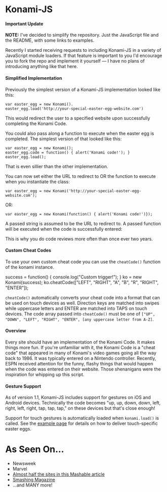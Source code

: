 Konami-JS
=========

#### Important Update

**NOTE:** I've decided to simplify the repository. Just the JavaScript file and the README, with some links to examples. 

Recently I started receiving requests to including Konami-JS in a variety of JavaScript module loaders. If that feature is important to you I'd encourage you to fork the repo and implement it yourself &mdash; I have no plans of introducing anything like that here.

#### Simplified Implementation

Previously the simplest version of a Konami-JS implementation looked like this:

	var easter_egg = new Konami().
	easter_egg.load('http://your-special-easter-egg-website.com')
	
This would redirect the user to a specified website upon successfully completing the Konami Code.

You could also pass along a function to execute when the easter egg is completed. The simplest version of that looked like this:

	var easter_egg = new Konami();
	easter_egg.code = function() { alert('Konami code!'); }
	easter_egg.load();

That is even sillier than the other implementation. 

You can now set  either the URL to redirect to OR the function to execute when you instantiate the class:

	var easter_egg = new Konami('http://your-special-easter-egg-website.com');
	
OR:

	var easter_egg = new Konami(function() { alert('Konami code!')});

A passed string is assumed to be the URL to redirect to. A passed function will be executed when the code is successfully entered:

This is why you do code reviews more often than once ever two years. 


#### Custom Cheat Codes

To use your own custom cheat code you can use the `cheatCode()` function of the konami instance.

  success = function() { 
    console.log("Custom trigger!"); 
  }
  ko = new Konami(success);
  ko.cheatCode(["LEFT", "RIGHT", "A", "B", "R", "RIGHT", "ENTER"]);

`cheatCode()` automatically converts your cheat code into a format that can be used on touch devices as well.
Direction keys are matched into swipes while uppercase letters and ENTER are matched into TAPS on touch devices.
The code array passed into `cheatCode()` must be one of `["UP", "DOWN", "LEFT", "RIGHT", "ENTER", [any uppercase letter from A-Z]`.


#### Overview

Every site should have an implementation of the Konami Code. It makes things more fun. If you're unfamiliar with it, the Konami Code is a "cheat code" that appeared in many of Konami's video games going all the way back to 1986.  It was typically entered on a Nintendo controller. Recently, ESPN received attention for the funny, flashy things that would happen when the code was entered on their website. Those shenanigans were the inspiration for whipping up this script.

#### Gesture Support

As of version 1.1, Konami-JS includes support for gestures on iOS and Android devices.  Technically the code becomes "up, up, down, down, left, right, left, right, tap, tap, tap," on these devices but that's close enough!

Support for touch gestures is automatically loaded when `konami.load()` is called.  See the [example page](http://snaptortoise.com/konami-js) for details on how to deliver touch-specific easter eggs.

As Seen On...
=============

  * Newsweek
  * Marvel
  * [Almost half the sites in this Mashable article](http://mashable.com/2010/07/31/konami-code-sites)
  * [Smashing Magazine](http://uxdesign.smashingmagazine.com/2012/04/26/gamification-ux-users-win-lose/)
  * ...and MANY more!
